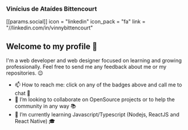 ### Vinícius de Ataídes Bittencourt
[[params.social]]
    icon = "linkedin"
    icon_pack = "fa"
    link = "//linkedin.com/in/vinnybittencourt"

## Welcome to my profile :wave:

I'm a web developer and web designer focused on learning and growing professionally.
Feel free to send me any feedback about me or my repositories. 😉

- 📫 How to reach me: click on any of the badges above and call me to chat 💬
- 👯 I’m looking to collaborate on OpenSource projects or to help the community in any way :books:
- 🌱 I’m currently learning Javascript/Typescript (Nodejs, ReactJS and React Native) :mortar_board:


